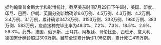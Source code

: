 据约翰霍普金斯大学和彭博统计，截至美东时间7月29日下午6时，美国、印度、印尼、巴西、伊朗、英国分别新增确诊6.6万例、4.5万例、4.3万例、4.2万例、3.4万例、3.1万例，累计确诊3473万例、3153万例、333万例、1980万例、383万例、583万例，疫苗接种完毕比率为49.3%、7.2%、7.3%、18.5%、2.9%、56.3%。此外，法国、俄罗斯、土耳其、阿根廷、哥伦比亚、西班牙、意大利、德国累计确诊超过300万例。目前全球累计确诊1.96亿例，累计死亡419万例。